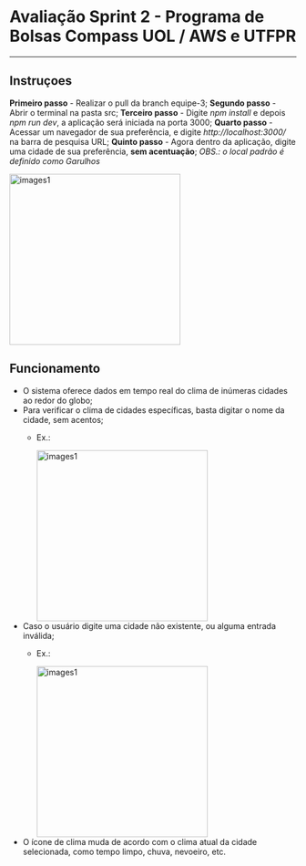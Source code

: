 # Avaliação Sprint 2 - Programa de Bolsas Compass UOL / AWS e UTFPR

***

## Instruçoes

__Primeiro passo__ - Realizar o pull da branch equipe-3;
__Segundo passo__ - Abrir o terminal na pasta src;
__Terceiro passo__ - Digite *npm install* e depois *npm run dev*, a aplicação será iniciada na porta 3000;
__Quarto passo__ - Acessar um navegador de sua preferência, e digite *http://localhost:3000/* na barra de pesquisa URL;
__Quinto passo__ - Agora dentro da aplicação, digite uma cidade de sua preferência, **sem acentuação**;
  *OBS.: o local padrão é definido como Garulhos*

<img width="300" alt="images1" src="https://github.com/Compass-pb-aws-2023-UTFPR/sprint-2-pb-aws-utfpr/assets/103132209/7bec4e3c-bbd0-45d1-bfc0-d033bfd939b5">

## Funcionamento

- O sistema oferece dados em tempo real do clima de inúmeras cidades ao redor do globo;
- Para verificar o clima de cidades específicas, basta digitar o nome da cidade, sem acentos;
  - Ex.:
    
      <img width="300" alt="images1" src="https://github.com/Compass-pb-aws-2023-UTFPR/sprint-2-pb-aws-utfpr/assets/103132209/64217e80-7ccb-4f60-8fb8-94dae18ed2c6">
- Caso o usuário digite uma cidade não existente, ou alguma entrada inválida;
  - Ex.:
    
      <img width="300" alt="images1" src="https://github.com/Compass-pb-aws-2023-UTFPR/sprint-2-pb-aws-utfpr/assets/103132209/4d83f5aa-9f97-4d30-9f52-cca58a30b3e1">
- O ícone de clima muda de acordo com o clima atual da cidade selecionada, como tempo limpo, chuva, nevoeiro, etc.
